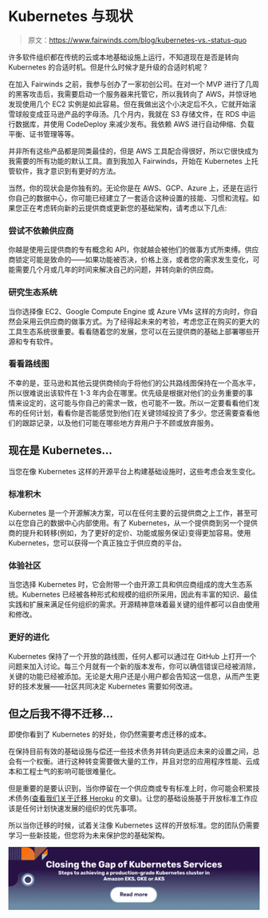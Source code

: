 # Kubernetes 与现状

> 原文：<https://www.fairwinds.com/blog/kubernetes-vs.-status-quo>

 许多软件组织都在传统的云或本地基础设施上运行，不知道现在是否是转向 Kubernetes 的合适时机。但是什么时候才是升级的合适时机呢？

在加入 Fairwinds 之前，我参与创办了一家初创公司。在对一个 MVP 进行了几周的黑客攻击后，我需要启动一个服务器来托管它，所以我转向了 AWS，并惊讶地发现使用几个 EC2 实例是如此容易。但在我做出这个小决定后不久，它就开始滚雪球般变成亚马逊产品的字母汤。几个月内，我就在 S3 存储文件，在 RDS 中运行数据库，并使用 CodeDeploy 来减少发布。我依赖 AWS 进行自动伸缩、负载平衡、证书管理等等。

并非所有这些产品都是同类最佳的，但是 AWS 工具配合得很好，所以它很快成为我需要的所有功能的默认工具。直到我加入 Fairwinds，开始在 Kubernetes 上托管软件，我才意识到有更好的方法。

当然，你的现状会是你独有的。无论你是在 AWS、GCP、Azure 上，还是在运行你自己的数据中心，你可能已经建立了一套适合这种设置的技能、习惯和流程。如果您正在考虑转向新的云提供商或更新您的基础架构，请考虑以下几点:

### **尝试不依赖供应商**

你越是使用云提供商的专有概念和 API，你就越会被他们的做事方式所束缚。供应商锁定可能是致命的——如果功能被否决，价格上涨，或者您的需求发生变化，可能需要几个月或几年的时间来解决自己的问题，并转向新的供应商。

### **研究生态系统**

当你选择像 EC2、Google Compute Engine 或 Azure VMs 这样的方向时，你自然会采用云供应商的做事方式。为了经得起未来的考验，考虑您正在购买的更大的工具生态系统很重要。看看随着您的发展，您可以在云提供商的基础上部署哪些开源和专有软件。

### **看看路线图**

不幸的是，亚马逊和其他云提供商倾向于将他们的公共路线图保持在一个高水平，所以很难说出该软件在 1-3 年内会在哪里。优先级是根据对他们的业务重要的事情来设定的，这可能与你自己的需求一致，也可能不一致。所以一定要看看他们发布的任何计划，看看你是否能感觉到他们在关键领域投资了多少。您还需要查看他们的跟踪记录，以及他们可能在哪些地方弃用户于不顾或放弃服务。

## 现在是 Kubernetes…

当您在像 Kubernetes 这样的开源平台上构建基础设施时，这些考虑会发生变化。

### **标准积木**

Kubernetes 是一个开源解决方案，可以在任何主要的云提供商之上工作，甚至可以在您自己的数据中心内部使用。有了 Kubernetes，从一个提供商到另一个提供商的提升和转移(例如，为了更好的定价、功能或服务保证)变得更加容易。使用 Kubernetes，您可以获得一个真正独立于供应商的平台。

### **体验社区**

当您选择 Kubernetes 时，它会附带一个由开源工具和供应商组成的庞大生态系统。Kubernetes 已经被各种形式和规模的组织所采用，因此有丰富的知识、最佳实践和扩展来满足任何组织的需求。开源精神意味着最关键的组件都可以自由使用和修改。

### **更好的进化**

Kubernetes 保持了一个开放的路线图，任何人都可以通过在 GitHub 上打开一个问题来加入讨论。每三个月就有一个新的版本发布，你可以确信错误已经被消除，关键的功能已经被添加。无论是大用户还是小用户都会告知这一信息，从而产生更好的技术发展——社区共同决定 Kubernetes 需要如何改进。

## 但之后我不得不迁移…

即使你看到了 Kubernetes 的好处，你仍然需要考虑迁移的成本。

在保持目前有效的基础设施与偿还一些技术债务并转向更适应未来的设置之间，总会有一个权衡。进行这种转变需要做大量的工作，并且对您的应用程序性能、云成本和工程士气的影响可能很难量化。

但是重要的是要认识到，当你停留在一个供应商或专有标准上时，你可能会积累技术债务([查看我们关于迁移 Heroku](https://www.fairwinds.com/blog/the-journey-from-heroku-to-kubernetes-in-5-steps) 的文章)。让您的基础设施基于开放标准工作应该是任何计划快速发展的组织的优先事项。

所以当你迁移的时候，试着关注像 Kubernetes 这样的开放标准。您的团队仍需要学习一些新技能，但您将为未来保护您的基础架构。

[![Closing the Gap of Kubernetes Services. Steps to achieving a production-grade Kubernetes cluster in Amazon EKS, GKE or AKS](img/dbaec9e70140d5224b9311c72692763b.png)](https://cta-redirect.hubspot.com/cta/redirect/2184645/d11717dc-5984-4fcd-a90e-d92389ef7f05)